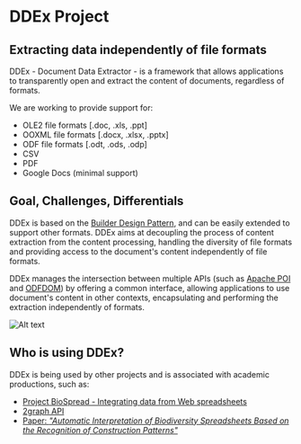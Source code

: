 # DDEx Project

## Extracting data independently of file formats

DDEx - Document Data Extractor - is a framework that allows  applications to transparently open and extract the content of documents, regardless of formats.

We are working to provide support for:

* OLE2 file formats [.doc, .xls, .ppt]
* OOXML file formats [.docx, .xlsx, .pptx]
* ODF file formats [.odt, .ods, .odp]
* CSV
* PDF
* Google Docs (minimal support)

## Goal, Challenges, Differentials

DDEx is based on the [Builder Design Pattern](http://en.wikipedia.org/wiki/Builder_pattern), and can be easily extended to support other formats.
DDEx aims at decoupling the process of content extraction from the content processing, handling the diversity of file formats and providing access to the document's content independently of file formats.

DDEx manages the intersection between multiple APIs (such as [Apache POI](http://poi.apache.org/) and [ODFDOM](http://incubator.apache.org/odftoolkit/)) by offering a common interface, allowing applications to use document's content in other contexts, encapsulating and performing the extraction independently of formats.


![Alt text](http://www.lis.ic.unicamp.br/~matheus/misc/ddexa.png)


## Who is using DDEx?

DDEx is being used by other projects and is associated with academic productions, such as:

* [Project BioSpread - Integrating data from Web spreadsheets](purl.org/biospread/)
* [2graph API](github.com/matheusmota/ddex)
* [Paper: _"Automatic Interpretation of Biodiversity Spreadsheets Based on the Recognition of Construction Patterns"_](http://dx.doi.org/10.5220/0004898200570068)